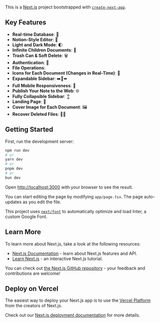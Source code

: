 This is a [Next.js](https://nextjs.org/) project bootstrapped with [`create-next-app`](https://github.com/vercel/next.js/tree/canary/packages/create-next-app).

## Key Features

- **Real-time Database**: 🔗
- **Notion-Style Editor**: 📝
- **Light and Dark Mode**: 🌓
- **Infinite Children Documents**: 🌲
- **Trash Can & Soft Delete**: 🗑️
- **Authentication**: 🔐
- **File Operations**:
- **Icons for Each Document (Changes in Real-Time)**: 🌠
- **Expandable Sidebar**: ➡️🔀⬅️
- **Full Mobile Responsiveness**: 📱
- **Publish Your Note to the Web**: 🌐
- **Fully Collapsible Sidebar**: ↕️
- **Landing Page**: 🛬
- **Cover Image for Each Document**: 🖼️
- **Recover Deleted Files**: 🔄📄

## Getting Started

First, run the development server:

```bash
npm run dev
# or
yarn dev
# or
pnpm dev
# or
bun dev
```

Open [http://localhost:3000](http://localhost:3000) with your browser to see the result.

You can start editing the page by modifying `app/page.tsx`. The page auto-updates as you edit the file.

This project uses [`next/font`](https://nextjs.org/docs/basic-features/font-optimization) to automatically optimize and load Inter, a custom Google Font.

## Learn More

To learn more about Next.js, take a look at the following resources:

- [Next.js Documentation](https://nextjs.org/docs) - learn about Next.js features and API.
- [Learn Next.js](https://nextjs.org/learn) - an interactive Next.js tutorial.

You can check out [the Next.js GitHub repository](https://github.com/vercel/next.js/) - your feedback and contributions are welcome!

## Deploy on Vercel

The easiest way to deploy your Next.js app is to use the [Vercel Platform](https://vercel.com/new?utm_medium=default-template&filter=next.js&utm_source=create-next-app&utm_campaign=create-next-app-readme) from the creators of Next.js.

Check out our [Next.js deployment documentation](https://nextjs.org/docs/deployment) for more details.
